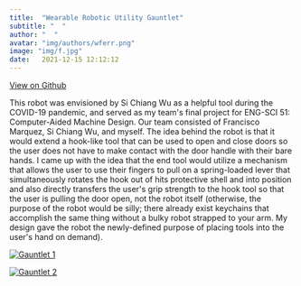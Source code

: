 ```yaml
---
title:  "Wearable Robotic Utility Gauntlet"
subtitle: "  "
author: "  "
avatar: "img/authors/wferr.png"
image: "img/f.jpg"
date:   2021-12-15 12:12:12
---
```

[View on Github](https://kenmichalek.com)

This robot was envisioned by Si Chiang Wu as a helpful tool during the COVID-19 pandemic, and served as my team's final project for ENG-SCI 51: Computer-Aided Machine Design. Our team consisted of Francisco Marquez, Si Chiang Wu, and myself. The idea behind the robot is that it would extend a hook-like tool that can be used to open and close doors so the user does not have to make contact with the door handle with their bare hands. I came up with the idea that the end tool would utilize a mechanism that allows the user to use their fingers to pull on a spring-loaded lever that simultaneously rotates the hook out of hits protective shell and into position and also directly transfers the user's grip strength to the hook tool so that the user is pulling the door open, not the robot itself (otherwise, the purpose of the robot would be silly; there already exist keychains that accomplish the same thing without a bulky robot strapped to your arm. My design gave the robot the newly-defined purpose of placing tools into the user's hand on demand).

[<img src="cisco1.gif" alt="Gauntlet 1">](https://kenmichalek.com/img/cisco1.gif)

[<img src="cisco2.gif" alt="Gauntlet 2">](https://kenmichalek.com/img/cisco1.gif)
